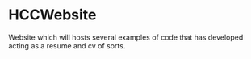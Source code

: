 # HCCWebsite
Website which will hosts several examples of code that has developed acting as a resume and cv of sorts.

